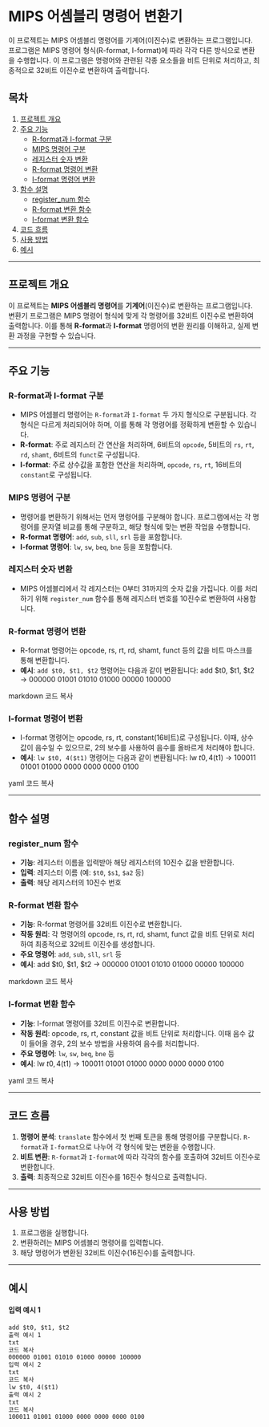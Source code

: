 # MIPS 어셈블리 명령어 변환기

이 프로젝트는 MIPS 어셈블리 명령어를 기계어(이진수)로 변환하는 프로그램입니다. 프로그램은 MIPS 명령어 형식(R-format, I-format)에 따라 각각 다른 방식으로 변환을 수행합니다. 이 프로그램은 명령어와 관련된 각종 요소들을 비트 단위로 처리하고, 최종적으로 32비트 이진수로 변환하여 출력합니다.

## 목차

1. [프로젝트 개요](#프로젝트-개요)
2. [주요 기능](#주요-기능)
   - [R-format과 I-format 구분](#r-format과-i-format-구분)
   - [MIPS 명령어 구분](#mips-명령어-구분)
   - [레지스터 숫자 변환](#레지스터-숫자-변환)
   - [R-format 명령어 변환](#r-format-명령어-변환)
   - [I-format 명령어 변환](#i-format-명령어-변환)
3. [함수 설명](#함수-설명)
   - [register_num 함수](#register_num-함수)
   - [R-format 변환 함수](#r-format-변환-함수)
   - [I-format 변환 함수](#i-format-변환-함수)
4. [코드 흐름](#코드-흐름)
5. [사용 방법](#사용-방법)
6. [예시](#예시)

---

## 프로젝트 개요

이 프로젝트는 **MIPS 어셈블리 명령어**를 **기계어**(이진수)로 변환하는 프로그램입니다. 변환기 프로그램은 MIPS 명령어 형식에 맞게 각 명령어를 32비트 이진수로 변환하여 출력합니다. 이를 통해 **R-format**과 **I-format** 명령어의 변환 원리를 이해하고, 실제 변환 과정을 구현할 수 있습니다.

---

## 주요 기능

### R-format과 I-format 구분

- MIPS 어셈블리 명령어는 `R-format`과 `I-format` 두 가지 형식으로 구분됩니다. 각 형식은 다르게 처리되어야 하며, 이를 통해 각 명령어를 정확하게 변환할 수 있습니다.
- **R-format**: 주로 레지스터 간 연산을 처리하며, 6비트의 `opcode`, 5비트의 `rs`, `rt`, `rd`, `shamt`, 6비트의 `funct`로 구성됩니다.
- **I-format**: 주로 상수값을 포함한 연산을 처리하며, `opcode`, `rs`, `rt`, 16비트의 `constant`로 구성됩니다.

### MIPS 명령어 구분

- 명령어를 변환하기 위해서는 먼저 명령어를 구분해야 합니다. 프로그램에서는 각 명령어를 문자열 비교를 통해 구분하고, 해당 형식에 맞는 변환 작업을 수행합니다.
- **R-format 명령어**: `add`, `sub`, `sll`, `srl` 등을 포함합니다.
- **I-format 명령어**: `lw`, `sw`, `beq`, `bne` 등을 포함합니다.

### 레지스터 숫자 변환

- MIPS 어셈블리에서 각 레지스터는 0부터 31까지의 숫자 값을 가집니다. 이를 처리하기 위해 `register_num` 함수를 통해 레지스터 번호를 10진수로 변환하여 사용합니다.

### R-format 명령어 변환

- R-format 명령어는 opcode, rs, rt, rd, shamt, funct 등의 값을 비트 마스크를 통해 변환합니다.
- **예시**: `add $t0, $t1, $t2` 명령어는 다음과 같이 변환됩니다:
add $t0, $t1, $t2 → 000000 01001 01010 01000 00000 100000

markdown
코드 복사

### I-format 명령어 변환

- I-format 명령어는 opcode, rs, rt, constant(16비트)로 구성됩니다. 이때, 상수 값이 음수일 수 있으므로, 2의 보수를 사용하여 음수를 올바르게 처리해야 합니다.
- **예시**: `lw $t0, 4($t1)` 명령어는 다음과 같이 변환됩니다:
lw $t0, 4($t1) → 100011 01001 01000 0000 0000 0000 0100

yaml
코드 복사

---

## 함수 설명

### register_num 함수

- **기능**: 레지스터 이름을 입력받아 해당 레지스터의 10진수 값을 반환합니다.
- **입력**: 레지스터 이름 (예: `$t0`, `$s1`, `$a2` 등)
- **출력**: 해당 레지스터의 10진수 번호

### R-format 변환 함수

- **기능**: R-format 명령어를 32비트 이진수로 변환합니다.
- **작동 원리**: 각 명령어의 opcode, rs, rt, rd, shamt, funct 값을 비트 단위로 처리하여 최종적으로 32비트 이진수를 생성합니다.
- **주요 명령어**: `add`, `sub`, `sll`, `srl` 등
- **예시**: 
add $t0, $t1, $t2 → 000000 01001 01010 01000 00000 100000

markdown
코드 복사

### I-format 변환 함수

- **기능**: I-format 명령어를 32비트 이진수로 변환합니다.
- **작동 원리**: opcode, rs, rt, constant 값을 비트 단위로 처리합니다. 이때 음수 값이 들어올 경우, 2의 보수 방법을 사용하여 음수를 처리합니다.
- **주요 명령어**: `lw`, `sw`, `beq`, `bne` 등
- **예시**:
lw $t0, 4($t1) → 100011 01001 01000 0000 0000 0000 0100

yaml
코드 복사

---

## 코드 흐름

1. **명령어 분석**: `translate` 함수에서 첫 번째 토큰을 통해 명령어를 구분합니다. `R-format`과 `I-format`으로 나누어 각 형식에 맞는 변환을 수행합니다.
2. **비트 변환**: `R-format`과 `I-format`에 따라 각각의 함수를 호출하여 32비트 이진수로 변환합니다.
3. **출력**: 최종적으로 32비트 이진수를 16진수 형식으로 출력합니다.

---

## 사용 방법

1. 프로그램을 실행합니다.
2. 변환하려는 MIPS 어셈블리 명령어를 입력합니다.
3. 해당 명령어가 변환된 32비트 이진수(16진수)를 출력합니다.

---

## 예시

#### 입력 예시 1
```txt
add $t0, $t1, $t2
출력 예시 1
txt
코드 복사
000000 01001 01010 01000 00000 100000
입력 예시 2
txt
코드 복사
lw $t0, 4($t1)
출력 예시 2
txt
코드 복사
100011 01001 01000 0000 0000 0000 0100
